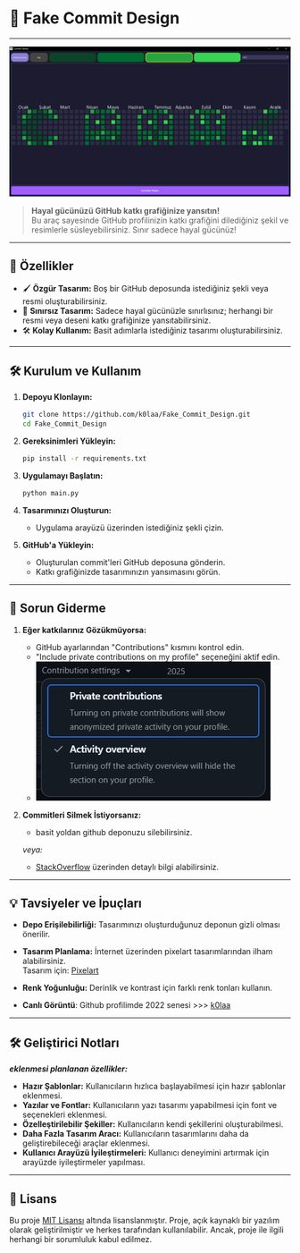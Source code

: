 # 🎨 Fake Commit Design

---

![Fake Commit Design](resources/example_paint.png)

> **Hayal gücünüzü GitHub katkı grafiğinize yansıtın!**  
> Bu araç sayesinde GitHub profilinizin katkı grafiğini dilediğiniz şekil ve resimlerle süsleyebilirsiniz. Sınır sadece hayal gücünüz!

---

## 🚀 Özellikler

- 🖌️ **Özgür Tasarım:** Boş bir GitHub deposunda istediğiniz şekli veya resmi oluşturabilirsiniz.
- 🧠 **Sınırsız Tasarım:** Sadece hayal gücünüzle sınırlısınız; herhangi bir resmi veya deseni katkı grafiğinize yansıtabilirsiniz.
- 🛠️ **Kolay Kullanım:** Basit adımlarla istediğiniz tasarımı oluşturabilirsiniz.

---

## 🛠️ Kurulum ve Kullanım

1. **Depoyu Klonlayın:**

   ```bash
   git clone https://github.com/k0laa/Fake_Commit_Design.git
   cd Fake_Commit_Design
   ```
2. **Gereksinimleri Yükleyin:**
   ```bash
   pip install -r requirements.txt
   ```

3. **Uygulamayı Başlatın:**
   ```bash
   python main.py
   ```

4. **Tasarımınızı Oluşturun:**
    - Uygulama arayüzü üzerinden istediğiniz şekli çizin.


5. **GitHub'a Yükleyin:**
    - Oluşturulan commit'leri GitHub deposuna gönderin.
    - Katkı grafiğinizde tasarımınızın yansımasını görün.

---

## 🐞 Sorun Giderme

1. **Eğer katkılarınız Gözükmüyorsa:**
    - GitHub ayarlarından "Contributions" kısmını kontrol edin.
    - "Include private contributions on my profile" seçeneğini aktif edin.
    - ![Private contributions](resources/Troubleshooting.png)



2. **Commitleri Silmek İstiyorsanız:**
   - basit yoldan github deponuzu silebilirsiniz.
   
   _veya:_

   - [StackOverflow](https://stackoverflow.com/questions/12345678/how-to-delete-a-commit-in-git) üzerinden detaylı bilgi alabilirsiniz.

---

## 💡 Tavsiyeler ve İpuçları

- **Depo Erişilebilirliği:** Tasarımınızı oluşturduğunuz deponun gizli olması önerilir.

- **Tasarım Planlama:** İnternet üzerinden pixelart tasarımlarından ilham alabilirsiniz.  
  Tasarım için: [Pixelart](https://www.pixelartmaker.com/)

- **Renk Yoğunluğu:** Derinlik ve kontrast için farklı renk tonları kullanın.

- **Canlı Görüntü**: Github profilimde 2022 senesi >>> [k0laa](https://github.com/k0laa?tab=overview&from=2022-12-01&to=2022-12-31)

---

## 🛠️ Geliştirici Notları

**_eklenmesi planlanan özellikler:_**

- **Hazır Şablonlar:** Kullanıcıların hızlıca başlayabilmesi için hazır şablonlar eklenmesi.
- **Yazılar ve Fontlar:** Kullanıcıların yazı tasarımı yapabilmesi için font ve seçenekleri eklenmesi.
- **Özelleştirilebilir Şekiller:** Kullanıcıların kendi şekillerini oluşturabilmesi.
- **Daha Fazla Tasarım Aracı:** Kullanıcıların tasarımlarını daha da geliştirebileceği araçlar eklenmesi.
- **Kullanıcı Arayüzü İyileştirmeleri:** Kullanıcı deneyimini artırmak için arayüzde iyileştirmeler yapılması.

----

## 📜 Lisans

Bu proje [MIT Lisansı](LICENSE) altında lisanslanmıştır. Proje, açık kaynaklı bir yazılım olarak geliştirilmiştir ve herkes tarafından kullanılabilir. Ancak, proje ile ilgili herhangi bir sorumluluk kabul edilmez.

